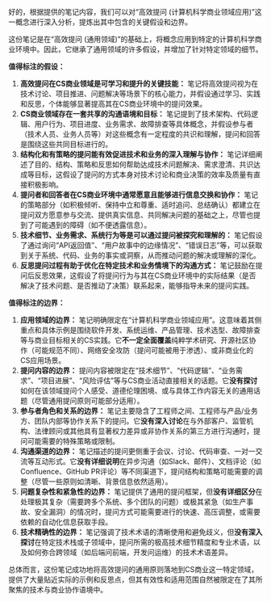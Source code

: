 好的，根据提供的笔记内容，我们可以对“高效提问 (计算机科学商业领域应用)”这一概念进行深入分析，提炼出其中包含的关键假设和边界。

这份笔记是在“高效提问 (通用领域)”的基础上，将概念应用到特定的计算机科学商业环境中。因此，它继承了通用领域的许多假设，并增加了针对特定领域的细节。

**值得标注的假设：**

1.  **高效提问在CS商业领域是可学习和提升的关键技能：** 笔记将高效提问视为在技术讨论、项目推进、问题解决等场景下的核心能力，并假设通过学习、实践和反思，个体能够显著提高其在CS商业环境中的提问效果。
2.  **CS商业领域存在一套共享的沟通语境和目标：** 笔记提到了技术架构、代码逻辑、用户行为、项目进度、业务需求、故障排查等具体概念，并假设参与者（技术人员、业务人员等）对这些概念有一定程度的共识和理解，提问和回答是围绕这些共同目标进行的。
3.  **结构化和有策略的提问能有效促进技术和业务的深入理解与协作：** 笔记详细阐述了目的、结构、策略和反思如何帮助达成技术问题解决、需求澄清、共识达成等目标，这假设了提问的方式本身对技术讨论和商业决策的效率及质量有直接积极影响。
4.  **提问者和回答者在CS商业环境中通常愿意且能够进行信息交换和协作：** 笔记的策略部分（如积极倾听、保持中立和尊重、适时追问、总结确认）都建立在提问双方愿意参与交流、提供真实信息、共同解决问题的基础之上，尽管也提到了可能遇到的障碍（如不便透露信息）。
5.  **技术细节、业务需求、系统行为等是可以通过提问被探究和理解的：** 笔记假设了通过询问“API返回值”、“用户故事中的边缘情况”、“错误日志”等，可以获取到关于系统、代码、业务的事实或洞察，从而推动问题的解决或理解的深化。
6.  **反思提问过程有助于优化在特定技术和业务情境下的沟通方式：** 笔记鼓励在提问后反思效果，这假设了将提问行为与其在CS商业环境中的实际结果（是否解决了技术问题、是否推动了决策）联系起来，能够指导未来的提问实践。

**值得标注的边界：**

1.  **应用领域的边界：** 笔记明确限定在“计算机科学商业领域应用”。这意味着其侧重点和具体示例是围绕软件开发、系统运维、产品管理、技术选型、故障排查等与商业目标相关的CS实践。它**不一定全面覆盖**纯粹学术研究、开源社区协作（可能规范不同）、网络安全攻防（提问可能被用于渗透）、或非商业化的CS应用场景。
2.  **提问内容的边界：** 提问内容被限定在“技术细节”、“代码逻辑”、“业务需求”、“项目进展”、“风险评估”等与CS商业活动直接相关的话题。它**没有探讨**如何在该领域提问个人感受、道德伦理困境、或与具体工作内容无关的通用话题（尽管通用提问原则可能部分适用）。
3.  **参与者角色和关系的边界：** 笔记主要隐含了工程师之间、工程师与产品/业务方、团队内部等协作关系下的提问。它**没有深入讨论**在与外部客户、监管机构、法律顾问或其他具有显著权力差异或非协作关系的第三方进行沟通时，提问可能需要的特殊策略或限制。
4.  **沟通渠道的边界：** 笔记描述的提问更侧重于会议、讨论、代码审查、一对一交流等互动形式。它**没有详细说明**在异步沟通（如Slack、邮件）、文档评论（如Confluence、GitHub PR评论）等不同渠道下，提问结构和策略可能需要的调整（尽管一些原则如清晰、背景信息依然适用）。
5.  **问题复杂性和紧急性的边界：** 笔记提供了通用的提问框架，但**没有详细区分**在处理极其复杂（需要跨多个系统、多个团队的问题）或极其紧急（如生产事故、安全漏洞）的情况时，提问方式可能需要进行的快速、高压调整，或需要依赖的自动化信息获取手段。
6.  **技术精确性的边界：** 笔记强调了技术术语的清晰使用和避免歧义，但**没有深入探讨**在特定技术栈或子领域中，提问所需的极高技术细节精度和专业术语，以及如何弥合跨领域（如后端问前端，开发问运维）的技术术语差异。

总体而言，这份笔记成功地将高效提问的通用原则落地到CS商业这一特定领域，提供了大量贴近实际的示例和反思点，但其有效性和适用范围自然被限定在了其所聚焦的技术与商业协作语境中。